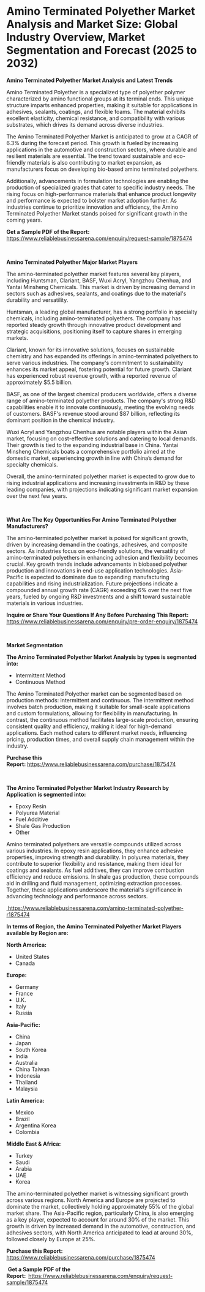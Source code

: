 <p><h1>Amino Terminated Polyether Market Analysis and Market Size: Global Industry Overview, Market Segmentation and Forecast (2025 to 2032)</h1></p><p><strong>Amino Terminated Polyether Market Analysis and Latest Trends</strong></p>
<p><p>Amino Terminated Polyether is a specialized type of polyether polymer characterized by amino functional groups at its terminal ends. This unique structure imparts enhanced properties, making it suitable for applications in adhesives, sealants, coatings, and flexible foams. The material exhibits excellent elasticity, chemical resistance, and compatibility with various substrates, which drives its demand across diverse industries.</p><p>The Amino Terminated Polyether Market is anticipated to grow at a CAGR of 6.3% during the forecast period. This growth is fueled by increasing applications in the automotive and construction sectors, where durable and resilient materials are essential. The trend toward sustainable and eco-friendly materials is also contributing to market expansion, as manufacturers focus on developing bio-based amino terminated polyethers.</p><p>Additionally, advancements in formulation technologies are enabling the production of specialized grades that cater to specific industry needs. The rising focus on high-performance materials that enhance product longevity and performance is expected to bolster market adoption further. As industries continue to prioritize innovation and efficiency, the Amino Terminated Polyether Market stands poised for significant growth in the coming years.</p></p>
<p><strong>Get a Sample PDF of the Report:&nbsp;</strong> <a href="https://www.reliablebusinessarena.com/enquiry/request-sample/1875474?utm_campaign=3453&utm_medium=2&utm_source=Github&utm_content=ia&utm_term=15042025&utm_id=amino-terminated-polyether">https://www.reliablebusinessarena.com/enquiry/request-sample/1875474</a></p>
<p>&nbsp;</p>
<p><strong>Amino Terminated Polyether Major Market Players</strong></p>
<p><p>The amino-terminated polyether market features several key players, including Huntsman, Clariant, BASF, Wuxi Acryl, Yangzhou Chenhua, and Yantai Minsheng Chemicals. This market is driven by increasing demand in sectors such as adhesives, sealants, and coatings due to the material's durability and versatility.</p><p>Huntsman, a leading global manufacturer, has a strong portfolio in specialty chemicals, including amino-terminated polyethers. The company has reported steady growth through innovative product development and strategic acquisitions, positioning itself to capture shares in emerging markets.</p><p>Clariant, known for its innovative solutions, focuses on sustainable chemistry and has expanded its offerings in amino-terminated polyethers to serve various industries. The company's commitment to sustainability enhances its market appeal, fostering potential for future growth. Clariant has experienced robust revenue growth, with a reported revenue of approximately $5.5 billion.</p><p>BASF, as one of the largest chemical producers worldwide, offers a diverse range of amino-terminated polyether products. The company's strong R&D capabilities enable it to innovate continuously, meeting the evolving needs of customers. BASF's revenue stood around $87 billion, reflecting its dominant position in the chemical industry.</p><p>Wuxi Acryl and Yangzhou Chenhua are notable players within the Asian market, focusing on cost-effective solutions and catering to local demands. Their growth is tied to the expanding industrial base in China. Yantai Minsheng Chemicals boats a comprehensive portfolio aimed at the domestic market, experiencing growth in line with China’s demand for specialty chemicals.</p><p>Overall, the amino-terminated polyether market is expected to grow due to rising industrial applications and increasing investments in R&D by these leading companies, with projections indicating significant market expansion over the next few years.</p></p>
<p>&nbsp;</p>
<p><strong>What Are The Key Opportunities For Amino Terminated Polyether Manufacturers?</strong></p>
<p><p>The amino-terminated polyether market is poised for significant growth, driven by increasing demand in the coatings, adhesives, and composite sectors. As industries focus on eco-friendly solutions, the versatility of amino-terminated polyethers in enhancing adhesion and flexibility becomes crucial. Key growth trends include advancements in biobased polyether production and innovations in end-use application technologies. Asia-Pacific is expected to dominate due to expanding manufacturing capabilities and rising industrialization. Future projections indicate a compounded annual growth rate (CAGR) exceeding 6% over the next five years, fueled by ongoing R&D investments and a shift toward sustainable materials in various industries.</p></p>
<p><strong>Inquire or Share Your Questions If Any Before Purchasing This Report:</strong> <a href="https://www.reliablebusinessarena.com/enquiry/pre-order-enquiry/1875474?utm_campaign=3453&utm_medium=2&utm_source=Github&utm_content=ia&utm_term=15042025&utm_id=amino-terminated-polyether">https://www.reliablebusinessarena.com/enquiry/pre-order-enquiry/1875474</a></p>
<p>&nbsp;</p>
<p><strong>Market Segmentation</strong></p>
<p><strong>The Amino Terminated Polyether Market Analysis by types is segmented into:</strong></p>
<p><ul><li>Intermittent Method</li><li>Continuous Method</li></ul></p>
<p><p>The Amino Terminated Polyether market can be segmented based on production methods: intermittent and continuous. The intermittent method involves batch production, making it suitable for small-scale applications and custom formulations, allowing for flexibility in manufacturing. In contrast, the continuous method facilitates large-scale production, ensuring consistent quality and efficiency, making it ideal for high-demand applications. Each method caters to different market needs, influencing pricing, production times, and overall supply chain management within the industry.</p></p>
<p><strong>Purchase this Report:&nbsp;</strong><a href="https://www.reliablebusinessarena.com/purchase/1875474?utm_campaign=3453&utm_medium=2&utm_source=Github&utm_content=ia&utm_term=15042025&utm_id=amino-terminated-polyether">https://www.reliablebusinessarena.com/purchase/1875474</a></p>
<p>&nbsp;</p>
<p><strong>The Amino Terminated Polyether Market Industry Research by Application is segmented into:</strong></p>
<p><ul><li>Epoxy Resin</li><li>Polyurea Material</li><li>Fuel Additive</li><li>Shale Gas Production</li><li>Other</li></ul></p>
<p><p>Amino terminated polyethers are versatile compounds utilized across various industries. In epoxy resin applications, they enhance adhesive properties, improving strength and durability. In polyurea materials, they contribute to superior flexibility and resistance, making them ideal for coatings and sealants. As fuel additives, they can improve combustion efficiency and reduce emissions. In shale gas production, these compounds aid in drilling and fluid management, optimizing extraction processes. Together, these applications underscore the material's significance in advancing technology and performance across sectors.</p></p>
<p><a href="https://www.reliablebusinessarena.com/amino-terminated-polyether-r1875474?utm_campaign=3453&utm_medium=2&utm_source=Github&utm_content=ia&utm_term=15042025&utm_id=amino-terminated-polyether">&nbsp;https://www.reliablebusinessarena.com/amino-terminated-polyether-r1875474</a></p>
<p><strong>In terms of Region, the Amino Terminated Polyether Market Players available by Region are:</strong></p>
<p>
    <p> <strong> North America: </strong>
        <ul>
            <li>United States</li>
            <li>Canada</li>
        </ul>
        </p> 
    <p> <strong> Europe: </strong>
        <ul>
            <li>Germany</li>
            <li>France</li>
            <li>U.K.</li>
            <li>Italy</li>
            <li>Russia</li>
        </ul>
        </p> 
    <p> <strong> Asia-Pacific: </strong>
        <ul>
            <li>China</li>
            <li>Japan</li>
            <li>South Korea</li>
            <li>India</li>
            <li>Australia</li>
            <li>China Taiwan</li>
            <li>Indonesia</li>
            <li>Thailand</li>
            <li>Malaysia</li>
        </ul>
        </p> 
    <p> <strong> Latin America: </strong>
        <ul>
            <li>Mexico</li>
            <li>Brazil</li>
            <li>Argentina Korea</li>
            <li>Colombia</li>
        </ul>
        </p> 
    <p> <strong> Middle East & Africa: </strong>
        <ul>
            <li>Turkey</li>
            <li>Saudi</li>
            <li>Arabia</li>
            <li>UAE</li>
            <li>Korea</li>
        </ul>
    </p>
    </p>
<p><p>The amino-terminated polyether market is witnessing significant growth across various regions. North America and Europe are projected to dominate the market, collectively holding approximately 55% of the global market share. The Asia-Pacific region, particularly China, is also emerging as a key player, expected to account for around 30% of the market. This growth is driven by increased demand in the automotive, construction, and adhesives sectors, with North America anticipated to lead at around 30%, followed closely by Europe at 25%.</p></p>
<p><strong>Purchase this Report: </strong><a href="https://www.reliablebusinessarena.com/purchase/1875474?utm_campaign=3453&utm_medium=2&utm_source=Github&utm_content=ia&utm_term=15042025&utm_id=amino-terminated-polyether">https://www.reliablebusinessarena.com/purchase/1875474</a></p>
<p>&nbsp;<strong>Get a Sample PDF of the Report:&nbsp;&nbsp;</strong><a href="https://www.reliablebusinessarena.com/enquiry/request-sample/1875474?utm_campaign=3453&utm_medium=2&utm_source=Github&utm_content=ia&utm_term=15042025&utm_id=amino-terminated-polyether">https://www.reliablebusinessarena.com/enquiry/request-sample/1875474</a></p>
<p><strong></strong></p>
<p><p></p><p></p><p></p></p>